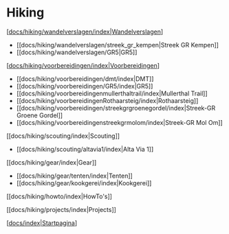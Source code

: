 # Hiking

[[docs/hiking/wandelverslagen/index|Wandelverslagen]]

- [[docs/hiking/wandelverslagen/streek_gr_kempen|Streek GR Kempen]]
- [[docs/hiking/wandelverslagen/GR5|GR5]]

[[docs/hiking/voorbereidingen/index|Voorbereidingen]]

- [[docs/hiking/voorbereidingen/dmt/index|DMT]]
- [[docs/hiking/voorbereidingen/GR5/index|GR5]]
- [[docs/hiking/voorbereidingenmullerthaltrail/index|Mullerthal Trail]]
- [[docs/hiking/voorbereidingenRothaarsteig/index|Rothaarsteig]]
- [[docs/hiking/voorbereidingen/streekgrgroenegordel/index|Streek-GR Groene Gordel]]
- [[docs/hiking/voorbereidingenstreekgrmolom/index|Streek-GR Mol Om]]

[[docs/hiking/scouting/index|Scouting]]

- [[docs/hiking/scouting/altavia1/index|Alta Via 1]]

[[docs/hiking/gear/index|Gear]]

- [[docs/hiking/gear/tenten/index|Tenten]]
- [[docs/hiking/gear/kookgerei/index|Kookgerei]]

[[docs/hiking/howto/index|HowTo's]]

[[docs/hiking/projects/index|Projects]]

[[docs/index|Startpagina]]

[//begin]: # "Autogenerated link references for markdown compatibility"
[docs/hiking/wandelverslagen/index|Wandelverslagen]: wandelverslagen/index "Wandelverslagen"
[docs/hiking/voorbereidingen/index|Voorbereidingen]: voorbereidingen/index "Voorbereidingen wandelingen"
[docs/index|Startpagina]: ../index "Stoops Foamnotes"
[//end]: # "Autogenerated link references"
